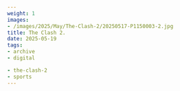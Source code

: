 ```yaml
---
weight: 1
images:
- /images/2025/May/The-Clash-2/20250517-P1150003-2.jpg
title: The Clash 2.
date: 2025-05-19
tags:
- archive
- digital

- the-clash-2
- sports
---
```


